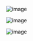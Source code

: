![image](https://github.com/e2eSolutionArchitect/RaspberryPi/assets/62712515/3d4a681e-7a58-41e6-b22e-7ba0d611e924)

![image](https://github.com/e2eSolutionArchitect/RaspberryPi/assets/62712515/b097f215-4a28-4b92-a6fe-5dc872383e6e)

![image](https://github.com/e2eSolutionArchitect/RaspberryPi/assets/62712515/7fe9b50a-476d-4f71-b466-29f3800793d7)

